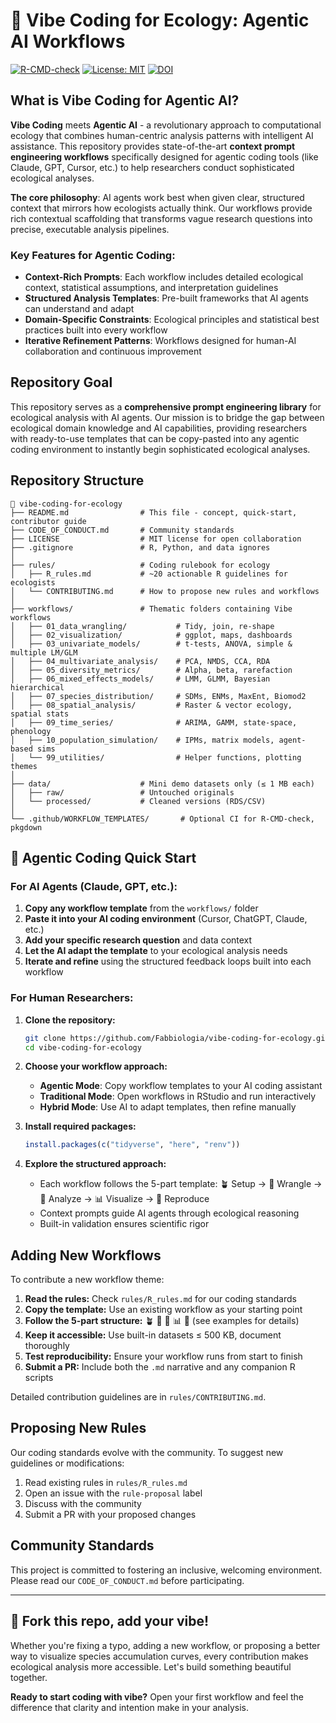 # 🌱 Vibe Coding for Ecology: Agentic AI Workflows

[![R-CMD-check](https://github.com/Fabbiologia/vibe-coding-for-ecology/workflows/R-CMD-check/badge.svg)](https://github.com/Fabbiologia/vibe-coding-for-ecology/actions)
[![License: MIT](https://img.shields.io/badge/License-MIT-yellow.svg)](https://opensource.org/licenses/MIT)
[![DOI](https://zenodo.org/badge/DOI/10.5281/zenodo.XXXXXXX.svg)](https://doi.org/10.5281/zenodo.XXXXXXX)

## What is Vibe Coding for Agentic AI?

**Vibe Coding** meets **Agentic AI** - a revolutionary approach to computational ecology that combines human-centric analysis patterns with intelligent AI assistance. This repository provides state-of-the-art **context prompt engineering workflows** specifically designed for agentic coding tools (like Claude, GPT, Cursor, etc.) to help researchers conduct sophisticated ecological analyses.

**The core philosophy**: AI agents work best when given clear, structured context that mirrors how ecologists actually think. Our workflows provide rich contextual scaffolding that transforms vague research questions into precise, executable analysis pipelines.

### Key Features for Agentic Coding:
- **Context-Rich Prompts**: Each workflow includes detailed ecological context, statistical assumptions, and interpretation guidelines
- **Structured Analysis Templates**: Pre-built frameworks that AI agents can understand and adapt
- **Domain-Specific Constraints**: Ecological principles and statistical best practices built into every workflow
- **Iterative Refinement Patterns**: Workflows designed for human-AI collaboration and continuous improvement

## Repository Goal

This repository serves as a **comprehensive prompt engineering library** for ecological analysis with AI agents. Our mission is to bridge the gap between ecological domain knowledge and AI capabilities, providing researchers with ready-to-use templates that can be copy-pasted into any agentic coding environment to instantly begin sophisticated ecological analyses.

## Repository Structure

```
📁 vibe-coding-for-ecology  
├── README.md                # This file - concept, quick-start, contributor guide  
├── CODE_OF_CONDUCT.md       # Community standards  
├── LICENSE                  # MIT license for open collaboration
├── .gitignore               # R, Python, and data ignores  
│
├── rules/                   # Coding rulebook for ecology  
│   ├── R_rules.md           # ~20 actionable R guidelines for ecologists
│   └── CONTRIBUTING.md      # How to propose new rules and workflows
│
├── workflows/               # Thematic folders containing Vibe workflows  
│   ├── 01_data_wrangling/           # Tidy, join, re-shape  
│   ├── 02_visualization/            # ggplot, maps, dashboards  
│   ├── 03_univariate_models/        # t-tests, ANOVA, simple & multiple LM/GLM  
│   ├── 04_multivariate_analysis/    # PCA, NMDS, CCA, RDA  
│   ├── 05_diversity_metrics/        # Alpha, beta, rarefaction  
│   ├── 06_mixed_effects_models/     # LMM, GLMM, Bayesian hierarchical  
│   ├── 07_species_distribution/     # SDMs, ENMs, MaxEnt, Biomod2  
│   ├── 08_spatial_analysis/         # Raster & vector ecology, spatial stats  
│   ├── 09_time_series/              # ARIMA, GAMM, state-space, phenology  
│   ├── 10_population_simulation/    # IPMs, matrix models, agent-based sims  
│   └── 99_utilities/                # Helper functions, plotting themes  
│
├── data/                    # Mini demo datasets only (≤ 1 MB each)  
│   ├── raw/                 # Untouched originals  
│   └── processed/           # Cleaned versions (RDS/CSV)  
│
└── .github/WORKFLOW_TEMPLATES/       # Optional CI for R-CMD-check, pkgdown
```

## 🤖 Agentic Coding Quick Start

### For AI Agents (Claude, GPT, etc.):

1. **Copy any workflow template** from the `workflows/` folder
2. **Paste it into your AI coding environment** (Cursor, ChatGPT, Claude, etc.)
3. **Add your specific research question** and data context
4. **Let the AI adapt the template** to your ecological analysis needs
5. **Iterate and refine** using the structured feedback loops built into each workflow

### For Human Researchers:

1. **Clone the repository:**
   ```bash
   git clone https://github.com/Fabbiologia/vibe-coding-for-ecology.git
   cd vibe-coding-for-ecology
   ```

2. **Choose your workflow approach:**
   - **Agentic Mode**: Copy workflow templates to your AI coding assistant
   - **Traditional Mode**: Open workflows in RStudio and run interactively
   - **Hybrid Mode**: Use AI to adapt templates, then refine manually

3. **Install required packages:**
   ```r
   install.packages(c("tidyverse", "here", "renv"))
   ```

4. **Explore the structured approach:**
   - Each workflow follows the 5-part template: 🪴 Setup → 🧹 Wrangle → 🔬 Analyze → 📊 Visualize → 🧬 Reproduce
   - Context prompts guide AI agents through ecological reasoning
   - Built-in validation ensures scientific rigor

## Adding New Workflows

To contribute a new workflow theme:

1. **Read the rules:** Check `rules/R_rules.md` for our coding standards
2. **Copy the template:** Use an existing workflow as your starting point
3. **Follow the 5-part structure:** 🪴 🧹 🔬 📊 🧬 (see examples for details)
4. **Keep it accessible:** Use built-in datasets ≤ 500 KB, document thoroughly
5. **Test reproducibility:** Ensure your workflow runs from start to finish
6. **Submit a PR:** Include both the `.md` narrative and any companion R scripts

Detailed contribution guidelines are in `rules/CONTRIBUTING.md`.

## Proposing New Rules

Our coding standards evolve with the community. To suggest new guidelines or modifications:

1. Read existing rules in `rules/R_rules.md`
2. Open an issue with the `rule-proposal` label
3. Discuss with the community
4. Submit a PR with your proposed changes

## Community Standards

This project is committed to fostering an inclusive, welcoming environment. Please read our `CODE_OF_CONDUCT.md` before participating.

---

## 🌱 Fork this repo, add your vibe!

Whether you're fixing a typo, adding a new workflow, or proposing a better way to visualize species accumulation curves, every contribution makes ecological analysis more accessible. Let's build something beautiful together.

**Ready to start coding with vibe?** Open your first workflow and feel the difference that clarity and intention make in your analysis.
